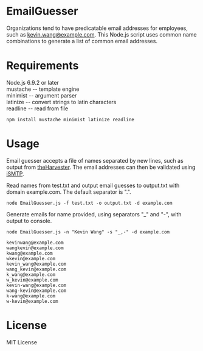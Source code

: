 # EmailGuesser

Organizations tend to have predicatable email addresses for employees, such as kevin.wang@example.com. This Node.js script uses common name combinations to generate a list of common email addresses. 

# Requirements

Node.js 6.9.2 or later  
mustache -- template engine   
minimist -- argument parser  
latinize -- convert strings to latin characters   
readline -- read from file  

```
npm install mustache minimist latinize readline
```

# Usage

Email guesser accepts a file of names separated by new lines, such as output from [theHarvester](https://github.com/laramies/theHarvester). The email addresses can then be validated using [iSMTP](https://github.com/altjx/ipwn). 

Read names from test.txt and output email guesses to output.txt with domain example.com. The default separator is ".".  

```
node EmailGuesser.js -f test.txt -o output.txt -d example.com
```
Generate emails for name provided, using separators "_" and "-", with output to console. 
```
node EmailGuesser.js -n "Kevin Wang" -s "_,-" -d example.com

kevinwang@example.com
wangkevin@example.com
kwang@example.com
wkevin@example.com
kevin_wang@example.com
wang_kevin@example.com
k_wang@example.com
w_kevin@example.com
kevin-wang@example.com
wang-kevin@example.com
k-wang@example.com
w-kevin@example.com
```

# License 

MIT License
